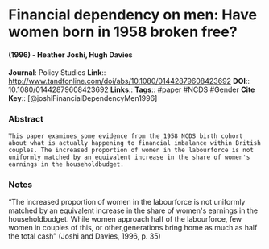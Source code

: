 # Financial dependency on men: Have women born in 1958 broken free?
#### (1996) - Heather Joshi, Hugh Davies
**Journal**: Policy Studies
**Link**:: http://www.tandfonline.com/doi/abs/10.1080/01442879608423692
**DOI**:: 10.1080/01442879608423692
**Links**:: 
**Tags**:: #paper #NCDS #Gender 
**Cite Key**:: [@joshiFinancialDependencyMen1996]

### Abstract

```
This paper examines some evidence from the 1958 NCDS birth cohort about what is actually happening to financial imbalance within British couples. The increased proportion of women in the labourforce is not uniformly matched by an equivalent increase in the share of women's earnings in the householdbudget.
```

### Notes

“The increased proportion of women in the labourforce is not uniformly matched by an equivalent increase in the share of women's earnings in the householdbudget. While women approach half of the labourforce, few women in couples of this, or other,generations bring home as much as half the total cash” (Joshi and Davies, 1996, p. 35)